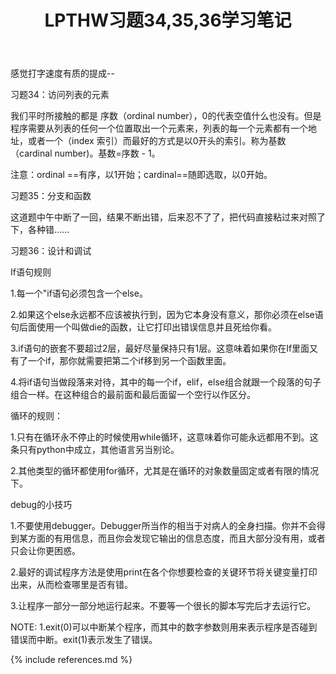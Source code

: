 ﻿---
layout: post
title: LPTHW习题34,35,36学习笔记
category: 笔记
---

感觉打字速度有质的提成--

习题34：访问列表的元素

我们平时所接触的都是 序数（ordinal number），0的代表空值什么也没有。但是程序需要从列表的任何一个位置取出一个元素来，列表的每一个元素都有一个地址，或者一个（index 索引）而最好的方式是以0开头的索引。称为基数（cardinal number)。基数=序数 - 1。

注意：ordinal ==有序，以1开始；cardinal==随即选取，以0开始。

习题35：分支和函数

这道题中午中断了一回，结果不断出错，后来忍不了了，把代码直接粘过来对照了下，各种错......

习题36：设计和调试

If语句规则

1.每一个"if语句必须包含一个else。

2.如果这个else永远都不应该被执行到，因为它本身没有意义，那你必须在else语句后面使用一个叫做die的函数，让它打印出错误信息并且死给你看。

3.if语句的嵌套不要超过2层，最好尽量保持只有1层。这意味着如果你在If里面又有了一个if，那你就需要把第二个if移到另一个函数里面。

4.将if语句当做段落来对待，其中的每一个if，elif，else组合就跟一个段落的句子组合一样。在这种组合的最前面和最后面留一个空行以作区分。

循环的规则：

1.只有在循环永不停止的时候使用while循环，这意味着你可能永远都用不到。这条只有python中成立，其他语言另当别论。

2.其他类型的循环都使用for循环，尤其是在循环的对象数量固定或者有限的情况下。

debug的小技巧

1.不要使用debugger。Debugger所当作的相当于对病人的全身扫描。你并不会得到某方面的有用信息，而且你会发现它输出的信息态度，而且大部分没有用，或者只会让你更困惑。

2.最好的调试程序方法是使用print在各个你想要检查的关键环节将关键变量打印出来，从而检查哪里是否有错。

3.让程序一部分一部分地运行起来。不要等一个很长的脚本写完后才去运行它。

NOTE:
1.exit(0)可以中断某个程序，而其中的数字参数则用来表示程序是否碰到错误而中断。exit(1)表示发生了错误。


{% include references.md %}
